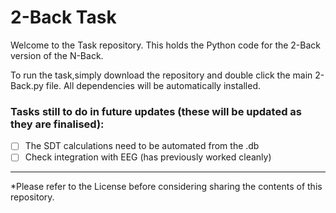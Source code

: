 # 2-Back Task
Welcome to the Task repository. This holds the Python code for the 2-Back version of the N-Back.

To run the task,simply download the repository and double click the main 2-Back.py file. All dependencies will be automatically installed. 
### Tasks still to do in future updates (these will be updated as they are finalised):
- [ ] The SDT calculations need to be automated from the .db
- [ ] Check integration with EEG (has previously worked cleanly)

--------------------------------------------------------------------------------------
*Please refer to the License before considering sharing the contents of this repository. 
